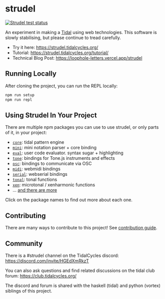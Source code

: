# strudel

[![Strudel test status](https://github.com/tidalcycles/strudel/actions/workflows/test.yml/badge.svg)](https://github.com/tidalcycles/strudel/actions)

An experiment in making a [Tidal](https://github.com/tidalcycles/tidal/) using web technologies. This software is slowly stabilising, but please continue to tread carefully.

- Try it here: <https://strudel.tidalcycles.org/>
- Tutorial: <https://strudel.tidalcycles.org/tutorial/>
- Technical Blog Post: <https://loophole-letters.vercel.app/strudel>

## Running Locally

After cloning the project, you can run the REPL locally:

```bash
npm run setup
npm run repl
```

## Using Strudel In Your Project

There are multiple npm packages you can use to use strudel, or only parts of it, in your project:

- [`core`](./packages/core/): tidal pattern engine
- [`mini`](./packages/mini): mini notation parser + core binding
- [`eval`](./packages/eval): user code evaluator. syntax sugar + highlighting
- [`tone`](./packages/tone): bindings for Tone.js instruments and effects
- [`osc`](./packages/osc): bindings to communicate via OSC
- [`midi`](./packages/midi): webmidi bindings
- [`serial`](./packages/serial): webserial bindings
- [`tonal`](./packages/tonal): tonal functions
- [`xen`](./packages/xen): microtonal / xenharmonic functions
- ... [and there are more](./packages/)

Click on the package names to find out more about each one.

## Contributing

There are many ways to contribute to this project! See [contribution guide](./CONTRIBUTING.md).

## Community

There is a #strudel channel on the TidalCycles discord: <https://discord.com/invite/HGEdXmRkzT>

You can also ask questions and find related discussions on the tidal club forum: <https://club.tidalcycles.org/>

The discord and forum is shared with the haskell (tidal) and python (vortex) siblings of this project.
